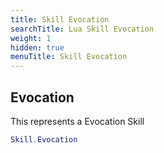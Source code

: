 ```yaml
---
title: Skill Evocation
searchTitle: Lua Skill Evocation
weight: 1
hidden: true
menuTitle: Skill Evocation
---
```

## Evocation

This represents a Evocation Skill
```lua
Skill.Evocation
```